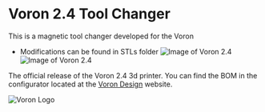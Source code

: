# Voron 2.4 Tool Changer
This is a magnetic tool changer developed for the Voron
- Modifications can be found in STLs folder
![Image of Voron 2.4](https://drive.google.com/file/d/1vJveVULSIewDLYyILk_09JD2yvR7FmHy/view)
![Image of Voron 2.4](http://vorondesign.com/images/voron2.4.jpg)

The official release of the Voron 2.4 3d printer.  You can find the BOM in the configurator located at the [Voron Design]( http://vorondesign.com/voron2.4) website.

![Voron Logo](http://vorondesign.com/images/voron_design_logo.png)
